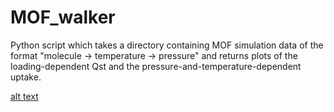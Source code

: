 # MOF_walker
Python script which takes a directory containing MOF simulation data of the format "molecule -> temperature -> pressure" and returns plots of the loading-dependent Qst and the pressure-and-temperature-dependent uptake.

[alt text](qst_vs_uptake_comparison.eps)
